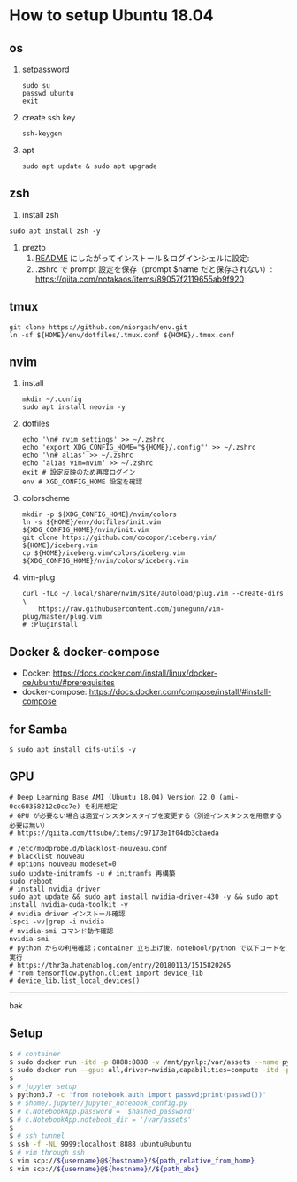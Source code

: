 # How to setup Ubuntu 18.04

## os
1. setpassword

    ```console
    sudo su
    passwd ubuntu
    exit
    ```

1. create ssh key

    ```console
    ssh-keygen
    ```

1. apt

    ```console
    sudo apt update & sudo apt upgrade
    ```

## zsh

1. install zsh

```
sudo apt install zsh -y
```

1. prezto
    1. [README](https://github.com/sorin-ionescu/prezto) にしたがってインストール＆ログインシェルに設定: 
    1. .zshrc で prompt 設定を保存（prompt $name だと保存されない）: https://qiita.com/notakaos/items/89057f2119655ab9f920

## tmux
```
git clone https://github.com/miorgash/env.git
ln -sf ${HOME}/env/dotfiles/.tmux.conf ${HOME}/.tmux.conf
```

## nvim

1. install

    ```console
    mkdir ~/.config
    sudo apt install neovim -y
    ```

1. dotfiles

    ```console
    echo '\n# nvim settings' >> ~/.zshrc
    echo 'export XDG_CONFIG_HOME="${HOME}/.config"' >> ~/.zshrc
    echo '\n# alias' >> ~/.zshrc
    echo 'alias vim=nvim' >> ~/.zshrc
    exit # 設定反映のため再度ログイン
    env # XGD_CONFIG_HOME 設定を確認
    ```

1. colorscheme

    ```console
    mkdir -p ${XDG_CONFIG_HOME}/nvim/colors
    ln -s ${HOME}/env/dotfiles/init.vim ${XDG_CONFIG_HOME}/nvim/init.vim
    git clone https://github.com/cocopon/iceberg.vim/ ${HOME}/iceberg.vim
    cp ${HOME}/iceberg.vim/colors/iceberg.vim ${XDG_CONFIG_HOME}/nvim/colors/iceberg.vim
    
    ```

1. vim-plug
   ```console
   curl -fLo ~/.local/share/nvim/site/autoload/plug.vim --create-dirs \
       https://raw.githubusercontent.com/junegunn/vim-plug/master/plug.vim
   # :PlugInstall
   ```

## Docker & docker-compose
- Docker: https://docs.docker.com/install/linux/docker-ce/ubuntu/#prerequisites
- docker-compose: https://docs.docker.com/compose/install/#install-compose

## for Samba
```
$ sudo apt install cifs-utils -y
```

## GPU
```
# Deep Learning Base AMI (Ubuntu 18.04) Version 22.0 (ami-0cc60358212c0cc7e) を利用想定
# GPU が必要ない場合は適宜インスタンスタイプを変更する（別途インスタンスを用意する必要は無い）
# https://qiita.com/ttsubo/items/c97173e1f04db3cbaeda

# /etc/modprobe.d/blacklost-nouveau.conf
# blacklist nouveau
# options nouveau modeset=0
sudo update-initramfs -u # initramfs 再構築
sudo reboot
# install nvidia driver
sudo apt update && sudo apt install nvidia-driver-430 -y && sudo apt install nvidia-cuda-toolkit -y
# nvidia driver インストール確認
lspci -vv|grep -i nvidia
# nvidia-smi コマンド動作確認
nvidia-smi
# python からの利用確認；container 立ち上げ後，notebool/python で以下コードを実行
# https://thr3a.hatenablog.com/entry/20180113/1515820265
# from tensorflow.python.client import device_lib
# device_lib.list_local_devices()
```

---
bak
## Setup

```bash
$ # container
$ sudo docker run -itd -p 8888:8888 -v /mnt/pynlp:/var/assets --name pynlp miorgash/pynlp:latest
$ sudo docker run --gpus all,driver=nvidia,capabilities=compute -itd -p 8888:8888 -v /mnt/pynlp:/var/assets --name pynlp miorgash/pynlp:latest
$ 
$ # jupyter setup
$ python3.7 -c 'from notebook.auth import passwd;print(passwd())'
$ # $home/.jupyter/jupyter_notebook_config.py
$ # c.NotebookApp.password = '$hashed_password'
$ # c.NotebookApp.notebook_dir = '/var/assets'
$
$ # ssh tunnel
$ ssh -f -NL 9999:localhost:8888 ubuntu@ubuntu
$ # vim through ssh
$ vim scp://${username}@${hostname}/${path_relative_from_home}
$ vim scp://${username}@${hostname}//${path_abs}
```


